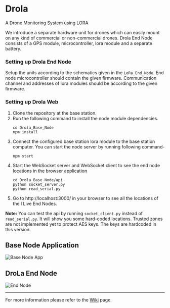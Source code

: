 ﻿# Drola
A Drone Monitoring System using LORA

We introduce a separate hardware unit for drones which can easily mount on any kind of commercial or non-commercial drones. Drola End Node consists of a GPS module, microcontroller, lora module and a separate battery.

### Setting up Drola End Node
Setup the units according to the schematics given in the `LoRa_End_Node`. End node microcontroller should contain the given firmware. Communication channel and addresses of lora modules should be according to the given firmware.

### Setting up Drola Web
1) Clone the repository at the base station. 
2) Run the following command to install the node module dependencies.
   ```
   cd Drola_Base_Node
   npm install
   ```
2) Connect the configured base station lora module to the base station computer. You can start the node server by running following command-
   ```
   npm start
   ```
3) Start the WebSocket server and WebSocket client to see the end node locations in the browser application
   ```
   cd Drola_Base_Node/api
   python socket_server.py
   python read_serial.py
   ```
4) Go to http://localhost:3000/ in your browser to see all the locations of the l
Live End Nodes.

**Note:** You can test the api by running `socket_client.py` instead of `read_serial.py`. It will show you some hard-coded locations. Trusted zones are not implemented yet to protect AES keys. The keys are hardcoded in this version.
  
## Base Node Application
![Base Node App](/Drola_Base_Node/Drola_snap_4.png?raw=true "Base Node App")

## DroLa End Node
![End Node](/LoRa_End_Node/Drola_end_node.jpg?raw=true "Drole End Node")
<hr>

For more information please refer to the [Wiki](https://github.com/NamalJayasuriya/drola/wiki/Drola) page.
